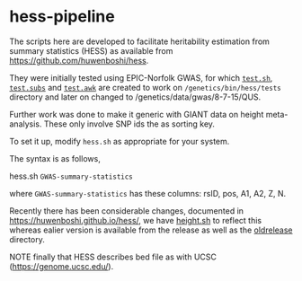 # hess-pipeline

The scripts here are developed to facilitate heritability estimation from summary statistics (HESS) as available from https://github.com/huwenboshi/hess.

They were initially tested using EPIC-Norfolk GWAS, for which [`test.sh`](test/test.sh), [`test.subs`](test/test.subs) and [`test.awk`](test/test.awk) are created to work on `/genetics/bin/hess/tests` directory and later on changed to /genetics/data/gwas/8-7-15/QUS.

Further work was done to make it generic with GIANT data on height meta-analysis. These only involve SNP ids the as sorting key.

To set it up, modify `hess.sh` as appropriate for your system.

The syntax is as follows,

hess.sh `GWAS-summary-statistics`

where `GWAS-summary-statistics` has these columns: rsID, pos, A1, A2, Z, N.

Recently there has been considerable changes, documented in https://huwenboshi.github.io/hess/, we have [height.sh](height/height.sh) to reflect this whereas ealier version is available from the release as well as the [oldrelease](oldrelease) directory.

NOTE finally that HESS describes bed file as with UCSC (https://genome.ucsc.edu/).
